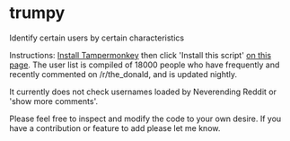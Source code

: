 # trumpy
Identify certain users by certain characteristics


Instructions: [Install Tampermonkey](https://tampermonkey.net/) then click 'Install this script' [on this page](https://greasyfork.org/en/scripts/152005-trumpy2017). The user list is compiled of 18000 people who have frequently and recently commented on /r/the_donald, and is updated nightly.

It currently does not check usernames loaded by Neverending Reddit or 'show more comments'. 

Please feel free to inspect and modify the code to your own desire.  If you have a contribution or feature to add please let me know.
